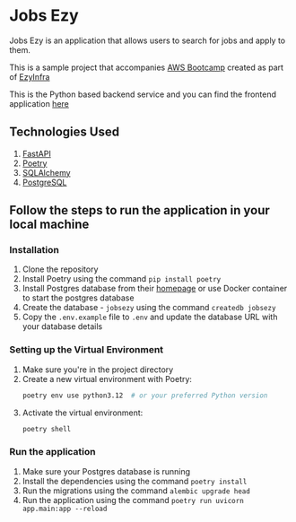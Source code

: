 # Jobs Ezy

Jobs Ezy is an application that allows users to search for jobs and apply to them.

This is a sample project that accompanies [AWS Bootcamp](https://aws.amazon.com/bootcamp/) created as part of [EzyInfra](https://ezyinfra.dev/)

This is the Python based backend service and you can find the frontend application [here](https://github.com/ezyinfra/jobs-ezy-frontend)

## Technologies Used

1. [FastAPI](https://fastapi.tiangolo.com/)
2. [Poetry](https://python-poetry.org/)
3. [SQLAlchemy](https://www.sqlalchemy.org/)
4. [PostgreSQL](https://www.postgresql.org/)

## Follow the steps to run the application in your local machine

### Installation

1. Clone the repository
2. Install Poetry using the command `pip install poetry`
3. Install Postgres database from their [homepage](https://www.postgresql.org/) or use Docker container to start the postgres database
4. Create the database - `jobsezy` using the command `createdb jobsezy`
5. Copy the `.env.example` file to `.env` and update the database URL with your database details

### Setting up the Virtual Environment

1. Make sure you're in the project directory
2. Create a new virtual environment with Poetry:
   ```bash
   poetry env use python3.12  # or your preferred Python version
   ```
3. Activate the virtual environment:
   ```bash
   poetry shell
   ```

### Run the application

1. Make sure your Postgres database is running
2. Install the dependencies using the command `poetry install`
3. Run the migrations using the command `alembic upgrade head`
4. Run the application using the command `poetry run uvicorn app.main:app --reload`

